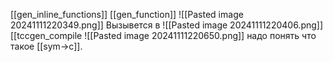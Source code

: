 [[gen_inline_functions]] 
[[gen_function]]
![[Pasted image 20241111220349.png]]
Вызывется в ![[Pasted image 20241111220406.png]]
[[tccgen_compile
![[Pasted image 20241111220650.png]]
надо понять что такое [[sym->c]].
